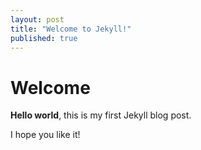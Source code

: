 ```yaml
---
layout: post
title: "Welcome to Jekyll!"
published: true
---
```


# Welcome

**Hello world**, this is my first Jekyll blog post.

I hope you like it!

